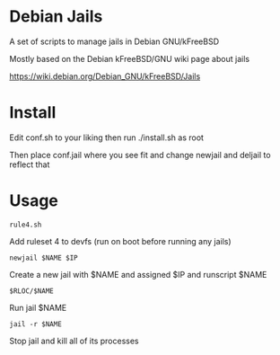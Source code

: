 Debian Jails
============
A set of scripts to manage jails in Debian GNU/kFreeBSD

Mostly based on the Debian kFreeBSD/GNU wiki page about jails

https://wiki.debian.org/Debian_GNU/kFreeBSD/Jails

Install
=======
Edit conf.sh to your liking then run
    ./install.sh
as root

Then place conf.jail where you see fit and change newjail and deljail to
reflect that

Usage
=====
    rule4.sh
Add ruleset 4 to devfs (run on boot before running any jails)

    newjail $NAME $IP
Create a new jail with $NAME and assigned $IP and runscript $NAME

	$RLOC/$NAME
Run jail $NAME

	jail -r $NAME
Stop jail and kill all of its processes

